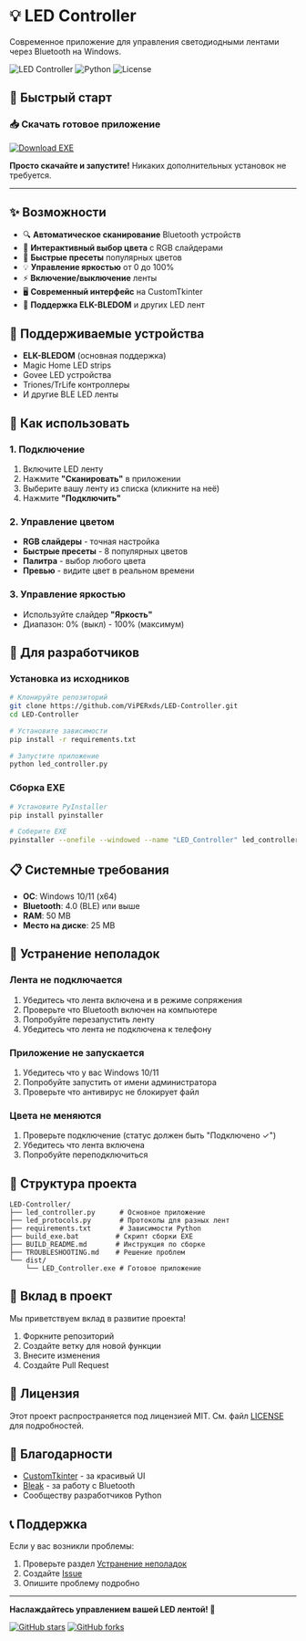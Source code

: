 # 💡 LED Controller

Современное приложение для управления светодиодными лентами через Bluetooth на Windows.

![LED Controller](https://img.shields.io/badge/Platform-Windows-blue)
![Python](https://img.shields.io/badge/Python-3.7+-green)
![License](https://img.shields.io/badge/License-MIT-yellow)

## 🚀 Быстрый старт

### 📥 Скачать готовое приложение

[![Download EXE](https://img.shields.io/badge/Download-LED_Controller.exe-brightgreen?style=for-the-badge&logo=windows)](https://github.com/ViPERxds/LED-Controller/releases/latest/download/LED_Controller.exe)

**Просто скачайте и запустите!** Никаких дополнительных установок не требуется.

---

## ✨ Возможности

- 🔍 **Автоматическое сканирование** Bluetooth устройств
- 🎨 **Интерактивный выбор цвета** с RGB слайдерами
- 🌈 **Быстрые пресеты** популярных цветов
- 💡 **Управление яркостью** от 0 до 100%
- ⚡ **Включение/выключение** ленты
- 🖥️ **Современный интерфейс** на CustomTkinter
- 📱 **Поддержка ELK-BLEDOM** и других LED лент

## 🎯 Поддерживаемые устройства

- **ELK-BLEDOM** (основная поддержка)
- Magic Home LED strips
- Govee LED устройства
- Triones/TrLife контроллеры
- И другие BLE LED ленты

## 📖 Как использовать

### 1. Подключение
1. Включите LED ленту
2. Нажмите **"Сканировать"** в приложении
3. Выберите вашу ленту из списка (кликните на неё)
4. Нажмите **"Подключить"**

### 2. Управление цветом
- **RGB слайдеры** - точная настройка
- **Быстрые пресеты** - 8 популярных цветов
- **Палитра** - выбор любого цвета
- **Превью** - видите цвет в реальном времени

### 3. Управление яркостью
- Используйте слайдер **"Яркость"**
- Диапазон: 0% (выкл) - 100% (максимум)

## 🔧 Для разработчиков

### Установка из исходников

```bash
# Клонируйте репозиторий
git clone https://github.com/ViPERxds/LED-Controller.git
cd LED-Controller

# Установите зависимости
pip install -r requirements.txt

# Запустите приложение
python led_controller.py
```

### Сборка EXE

```bash
# Установите PyInstaller
pip install pyinstaller

# Соберите EXE
pyinstaller --onefile --windowed --name "LED_Controller" led_controller.py
```

## 📋 Системные требования

- **ОС**: Windows 10/11 (x64)
- **Bluetooth**: 4.0 (BLE) или выше
- **RAM**: 50 MB
- **Место на диске**: 25 MB

## 🐛 Устранение неполадок

### Лента не подключается
1. Убедитесь что лента включена и в режиме сопряжения
2. Проверьте что Bluetooth включен на компьютере
3. Попробуйте перезапустить ленту
4. Убедитесь что лента не подключена к телефону

### Приложение не запускается
1. Убедитесь что у вас Windows 10/11
2. Попробуйте запустить от имени администратора
3. Проверьте что антивирус не блокирует файл

### Цвета не меняются
1. Проверьте подключение (статус должен быть "Подключено ✓")
2. Убедитесь что лента включена
3. Попробуйте переподключиться

## 📁 Структура проекта

```
LED-Controller/
├── led_controller.py      # Основное приложение
├── led_protocols.py       # Протоколы для разных лент
├── requirements.txt       # Зависимости Python
├── build_exe.bat         # Скрипт сборки EXE
├── BUILD_README.md       # Инструкция по сборке
├── TROUBLESHOOTING.md    # Решение проблем
└── dist/
    └── LED_Controller.exe # Готовое приложение
```

## 🤝 Вклад в проект

Мы приветствуем вклад в развитие проекта! 

1. Форкните репозиторий
2. Создайте ветку для новой функции
3. Внесите изменения
4. Создайте Pull Request

## 📜 Лицензия

Этот проект распространяется под лицензией MIT. См. файл [LICENSE](LICENSE) для подробностей.

## 🙏 Благодарности

- [CustomTkinter](https://github.com/TomSchimansky/CustomTkinter) - за красивый UI
- [Bleak](https://github.com/hbldh/bleak) - за работу с Bluetooth
- Сообществу разработчиков Python

## 📞 Поддержка

Если у вас возникли проблемы:

1. Проверьте раздел [Устранение неполадок](#-устранение-неполадок)
2. Создайте [Issue](https://github.com/ViPERxds/LED-Controller/issues)
3. Опишите проблему подробно

---

**Наслаждайтесь управлением вашей LED лентой! 🌈**

[![GitHub stars](https://img.shields.io/github/stars/ViPERxds/LED-Controller?style=social)](https://github.com/ViPERxds/LED-Controller)
[![GitHub forks](https://img.shields.io/github/forks/ViPERxds/LED-Controller?style=social)](https://github.com/ViPERxds/LED-Controller)